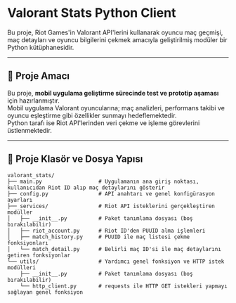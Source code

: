 # Valorant Stats Python Client

Bu proje, Riot Games'in Valorant API'lerini kullanarak oyuncu maç geçmişi, maç detayları ve oyuncu bilgilerini çekmek amacıyla geliştirilmiş modüler bir Python kütüphanesidir.

---

## 🚀 Proje Amacı

Bu proje, **mobil uygulama geliştirme sürecinde test ve prototip aşaması** için hazırlanmıştır.  
Mobil uygulama Valorant oyuncularına; maç analizleri, performans takibi ve oyuncu eşleştirme gibi özellikler sunmayı hedeflemektedir.  
Python tarafı ise Riot API'lerinden veri çekme ve işleme görevlerini üstlenmektedir.

---

## 📁 Proje Klasör ve Dosya Yapısı

```plaintext
valorant_stats/
├── main.py                  # Uygulamanın ana giriş noktası, kullanıcıdan Riot ID alıp maç detaylarını gösterir
├── config.py                # API anahtarı ve genel konfigürasyon ayarları
├── services/                # Riot API isteklerini gerçekleştiren modüller
│   ├── __init__.py          # Paket tanımlama dosyası (boş bırakılabilir)
│   ├── riot_account.py      # Riot ID'den PUUID alma işlemleri
│   ├── match_history.py     # PUUID ile maç listesi çekme fonksiyonları
│   └── match_detail.py      # Belirli maç ID'si ile maç detaylarını getiren fonksiyonlar
└── utils/                   # Yardımcı genel fonksiyon ve HTTP istek modülleri
    ├── __init__.py          # Paket tanımlama dosyası (boş bırakılabilir)
    └── http_client.py       # requests ile HTTP GET istekleri yapmayı sağlayan genel fonksiyon
